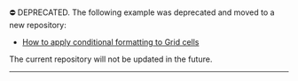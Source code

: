 ⛔ DEPRECATED. The following example was deprecated and moved to a new repository:

- [How to apply conditional formatting to Grid cells](https://github.com/DevExpress-Examples/how-to-apply-conditional-formatting-to-grid-cells-in-win-dashboard)

The current repository will not be updated in the future.

------
